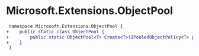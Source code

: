 # Microsoft.Extensions.ObjectPool

``` diff
 namespace Microsoft.Extensions.ObjectPool {
+    public static class ObjectPool {
+        public static ObjectPool<T> Create<T>(IPooledObjectPolicy<T> policy = null) where T : class, new();
+    }
 }
```

